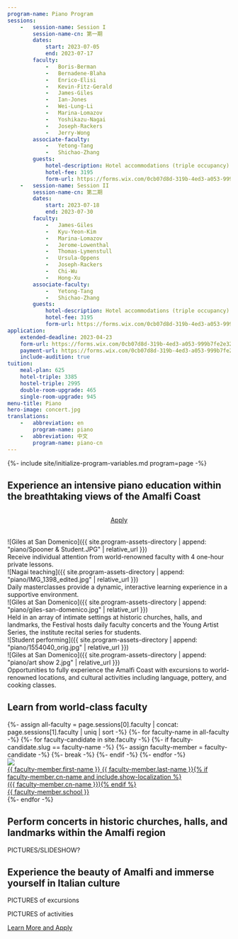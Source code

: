 ```yaml
---
program-name: Piano Program
sessions:
    -   session-name: Session I
        session-name-cn: 第一期
        dates:
            start: 2023-07-05
            end: 2023-07-17
        faculty:
            -   Boris-Berman
            -   Bernadene-Blaha
            -   Enrico-Elisi
            -   Kevin-Fitz-Gerald
            -   James-Giles
            -   Ian-Jones
            -   Wei-Lung-Li
            -   Marina-Lomazov
            -   Yoshikazu-Nagai
            -   Joseph-Rackers
            -   Jerry-Wong
        associate-faculty:
            -   Yetong-Tang
            -   Shichao-Zhang
        guests:
            hotel-description: Hotel accommodations (triple occupancy) & buffet breakfast
            hotel-fee: 3195
            form-url: https://forms.wix.com/0cb07d8d-319b-4ed3-a053-999b7fe2e326:edcacead-0546-45f0-bc7a-481cb8a4ffc0
    -   session-name: Session II
        session-name-cn: 第二期
        dates:
            start: 2023-07-18
            end: 2023-07-30
        faculty:
            -   James-Giles
            -   Kyu-Yeon-Kim
            -   Marina-Lomazov
            -   Jerome-Lowenthal
            -   Thomas-Lymenstull
            -   Ursula-Oppens
            -   Joseph-Rackers
            -   Chi-Wu
            -   Hong-Xu
        associate-faculty:
            -   Yetong-Tang
            -   Shichao-Zhang
        guests:
            hotel-description: Hotel accommodations (triple occupancy) & buffet breakfast
            hotel-fee: 3195
            form-url: https://forms.wix.com/0cb07d8d-319b-4ed3-a053-999b7fe2e326:edcacead-0546-45f0-bc7a-481cb8a4ffc0
application:
    extended-deadline: 2023-04-23
    form-url: https://forms.wix.com/0cb07d8d-319b-4ed3-a053-999b7fe2e326:c7610bfe-617b-4482-8a7f-b09513d1c287
    payment-url: https://forms.wix.com/0cb07d8d-319b-4ed3-a053-999b7fe2e326:c7610bfe-617b-4482-8a7f-b09513d1c287
    include-audition: true
tuition:
    meal-plan: 625
    hotel-triple: 3385
    hostel-triple: 2995
    double-room-upgrade: 465
    single-room-upgrade: 945
menu-title: Piano
hero-image: concert.jpg
translations:
    -   abbreviation: en
        program-name: piano
    -   abbreviation: 中文
        program-name: piano-cn
---
```

{%- include site/initialize-program-variables.md program=page -%}

<section id="splash" class="standard-block" markdown="1">

## Experience an intensive piano education within the breathtaking views of the Amalfi Coast

<div style="text-align: center; margin-top: 2rem; margin-bottom: 2rem;">
<a class="apply" href="{{ apply-page.url | relative_url }}#how-to-apply">Apply</a>
</div>

<div class="image-copy">
<div class="image rellax" data-rellax-speed="-1" markdown="1">
![Giles at San Domenico]({{ site.program-assets-directory | append: "piano/Spooner & Student.JPG" | relative_url }})
</div>
<div class="copy">
Receive individual attention from world-renowned faculty with 4 one-hour private lessons.
</div>
</div>


<div class="image-copy right">
<div class="image rellax" data-rellax-speed="-.7" markdown="1">
![Nagai teaching]({{ site.program-assets-directory | append: "piano/IMG_1398_edited.jpg" | relative_url }})
</div>
<div class="copy">
Daily masterclasses provide a dynamic, interactive learning experience in a supportive environment.
</div>
</div>


<div class="image-copy">
<div class="image rellax" data-rellax-speed="-.3" markdown="1">
![Giles at San Domenico]({{ site.program-assets-directory | append: "piano/giles-san-domenico.jpg" | relative_url }})
</div>
<div class="copy" style="bottom: -7rem;">
Held in an array of intimate settings at historic churches, halls, and landmarks, the Festival hosts daily faculty concerts and the Young Artist Series, the institute recital series for students.
</div>
</div>

<div class="image-copy right">
<div class="image rellax" data-rellax-speed=".3" markdown="1">
![Student performing]({{ site.program-assets-directory | append: "piano/1554040_orig.jpg" | relative_url }})
</div>
</div>

<div class="image-copy">
<div class="image rellax" data-rellax-speed=".5" markdown="1">
![Giles at San Domenico]({{ site.program-assets-directory | append: "piano/art show 2.jpg" | relative_url }})
</div>
<div class="copy" style="bottom: 5rem;">
Opportunities to fully experience the Amalfi Coast with excursions to world-renowned locations, and cultural activities including language, pottery, and cooking classes.
</div>
</div>


</section>

<section id="faculty" markdown="1">

## Learn from world-class faculty

<div id="faculty-list" class="standard-block">
{%- assign all-faculty = page.sessions[0].faculty | concat: page.sessions[1].faculty | uniq | sort -%}
{%- for faculty-name in all-faculty -%}
    {%- for faculty-candidate in site.faculty -%}
        {%- if faculty-candidate.slug == faculty-name -%}
            {%- assign faculty-member = faculty-candidate -%}
            {%- break -%}
        {%- endif -%}
    {%- endfor -%}
<div><a href="{{ faculty-member.url | relative_url }}"><div><img src="{{ site.faculty-image-directory | append: faculty-member.headshot-filename | relative_url }}" /></div><div class="name">{{ faculty-member.first-name }} {{ faculty-member.last-name }}{% if faculty-member.cn-name and include.show-localization %}<br/>({{ faculty-member.cn-name }}){% endif %}</div><div class="school">{{ faculty-member.school }}</div>
</a></div>
{%- endfor -%}

</div>

</section>

<section markdown="1">

## Perform concerts in historic churches, halls, and landmarks within the Amalfi region

PICTURES/SLIDESHOW?

</section>

<section markdown="1">

## Experience the beauty of Amalfi and immerse yourself in Italian culture

PICTURES of excursions

PICTURES of activities

</section>

<section id="learn">
<a class="apply" href="{{ apply-page.url | relative_url }}">Learn More and Apply</a>
</section>


